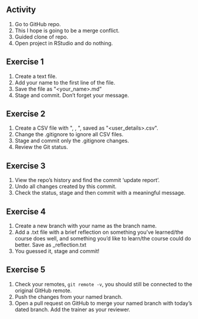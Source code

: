 ## Activity

1. Go to GitHub repo.
2. This I hope is going to be a merge conflict.
3. Guided clone of repo.
4. Open project in RStudio and do nothing.


## Exercise 1

1. Create a text file.
2. Add your name to the first line of the file.
3. Save the file as "<your_name>.md”
4. Stage and commit. Don’t forget your message.


## Exercise 2

1. Create a CSV file with "<name>, <age>, <location>", saved as "<user_details>.csv".
2. Change the .gitignore to ignore all CSV files.
3. Stage and commit only the .gitignore changes.
4. Review the Git status.


## Exercise 3

1. View the repo’s history and find the commit ‘update report’.
2. Undo all changes created by this commit.
3. Check the status, stage and then commit with a meaningful message.


## Exercise 4

1. Create a new branch with your name as the branch name.
2. Add a .txt file with a brief reflection on something you’ve learned/the course does well, and something you’d like to learn/the course could do better. Save as <name>_reflection.txt
3. You guessed it, stage and commit!


## Exercise 5

1. Check your remotes, `git remote -v`, you should still be connected to the
original GitHub remote.
2. Push the changes from your named branch.
3. Open a pull request on GitHub to merge your named branch with today’s dated branch. Add the trainer as your reviewer.
